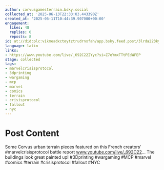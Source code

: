 ```yaml
---
author: corvusgamesterrain.bsky.social
collected_at: '2025-06-13T22:33:03.443390Z'
created_at: '2025-06-11T10:44:39.907000+00:00'
engagement:
  likes: 48
  replies: 0
  reposts: 8
id: at://did:plc:vikmeadxctoytztrudrnxfah/app.bsky.feed.post/3lrda223kyk2y
language: latin
links:
- https://www.youtube.com/live/_692C22IYyc?si=Z7eYmxTTtPEdWFEP
stage: collected
tags:
- marvelcrisisprotocol
- 3dprinting
- wargaming
- mcp
- marvel
- comics
- terrain
- crisisprotocol
- fallout
- nyc
---
```


# Post Content

Some Corvus urban terrain pieces featured on this French creators' #marvelcrisisprotocol battle report www.youtube.com/live/_692C22... The buildings look great painted up! #3Dprinting #wargaming #MCP #marvel #comics #terrain #crisisprotocol #fallout #NYC